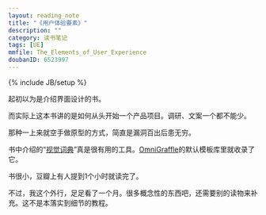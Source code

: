 ```yaml
---
layout: reading_note
title: "《用户体验要素》"
description: ""
category: 读书笔记
tags: [UE]
mmfile: The_Elements_of_User_Experience
doubanID: 6523997
---
```

{% include JB/setup %}

起初以为是介绍界面设计的书。

而实际上这本书讲的是如何从头开始一个产品项目。调研、文案一个都不能少。

那种一上来就空手做原型的方式，简直是漏洞百出后患无穷。

书中介绍的“[视觉词典][1]”真是很有用的工具。[OmniGraffle][2]的默认模板库里就收录了它。

书很小，豆瓣上有人提到1个小时就读完了。

不过，我这个外行，足足看了一个月。很多概念性的东西吧，还需要别的读物来补充。这不是本落实到细节的教程。

[1]: http://www.jjg.net/ia/visvocab/chinese.html
[2]: http://zh.wikipedia.org/zh/OmniGraffle